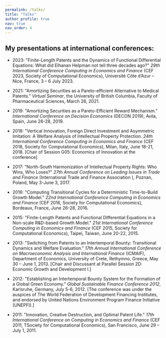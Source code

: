 ```yaml
---
permalink: /talks/
title: "Talks"
author_profile: true
nav: true
nav_order: 4
---
```


## My presentations at international conferences:

- 2023:	"Finite-Length Patents and the Dynamics of Functional Differential Equations: What did Elhanan Helpman not tell three decades ago?" *29th International Conference Computing in Economics and Finance* (CEF 2023, Society of  Computational Economics), Université Côte d’Azur – Nice, France, 3 – 6 July 2023.

- 2021: "Amortizing Securities as a Pareto-efficient Alternative to Medical Patents." *Virtual Seminar*, the University of British Columbia, Faculty of Pharmaceutical Sciences, March 26, 2021. 

- 2019: "Amortizing Securities as a Pareto-Efficient Reward Mechanism." *International Conference on Decision Economics* (DECON 2019), Avila, Spain, June 26-28, 2019.
  
- 2018: "Vertical Innovation, Foreign Direct Investment and Asymmetric Imitation: A Welfare Analysis of Intellectual Property Protection. *24th International Conference Computing in Economics and Finance* (CEF 2018, Society for Computational Economics), Milan, Italy, June 18-21, 2018. [Chair of Session G05: Economics of Innovation at the conference]

- 2017: "North-South Harmonization of Intellectual Property Rights: Who Wins, Who Loses?" *27th Annual Conference on Leading Issues in Trade and Finance* (International Trade and Finance Association ), Poznan, Poland, May 3-June 3, 2017. 

- 2016:	"Computing Transitional Cycles for a Deterministic Time-to-Build Growth Model." *22nd International Conference Computing in Economics and Finance* (CEF 2016, Society for Computational Economics), Bordeaux, France, June 26-28, 2016.
	
- 2015: "Finite-Length Patents and Functional Differential Equations in a Non-scale R&D-based Growth Model."
*21st International Conference Computing in Economics and Finance* (CEF 2015, Society for Computational Economics), Taipei, Taiwan, June 20-22, 2015.

- 2013:	"Switching from Patents to an Intertemporal Bounty: Transitional Dynamics and Welfare 			Evaluation." *17th Annual International Conference on Macroeconomic Analysis and International Finance* (ICMAIF), Department of Economics, University of Crete, Rethymno, Greece, May 30 – June 1, 2013. [Chair and Discussant at Parallel Session 2D: Economic Growth and Development I.]

- 2012:	"Establishing an Intertemporal Bounty System for the Formation of a Global Green Economy." *Global Sustainable Finance Conference 2012*, Karlsruhe, Germany, July 5-6, 2012. [The conference was under the auspices of The World Federation of Development Financing Institutes, and endorsed by United Nations Environment Program Finance Initiative (UNEPFI).]

- 2011:	"Innovation, Creative Destruction, and Optimal Patent Life." *17th International Conference on Computing in Economics and Finance* (CEF 2011, TSociety for Computational Economics), San Francisco, June 29 – July 1, 2011.
